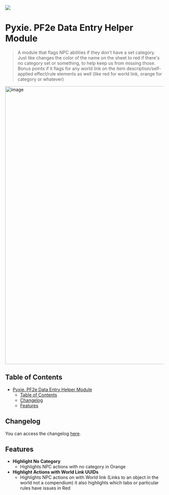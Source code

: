 ![](https://img.shields.io/badge/Foundry-v13-informational)

# Pyxie. PF2e Data Entry Helper Module

> A module that flags NPC abilities if they don't have a set category. Just like changes the color of the name on the sheet to red if there's no category set or something, to help keep us from missing those. Bonus points if it flags for any world link on the item description/self-applied effect/rule elements as well (like red for world link, orange for category or whatever)

<img width="1362" height="883" alt="image" src="https://github.com/user-attachments/assets/4b780039-ea14-4479-a081-11e7be7959e0" />

## Table of Contents

- [Pyxie. PF2e Data Entry Helper Module](#pyxie-pf2e-data-entry-helper-module)
  - [Table of Contents](#table-of-contents)
  - [Changelog](#changelog)
  - [Features](#features)

## Changelog

You can access the changelog [here](/CHANGELOG.md).

## Features

- **Highlight No Category**
  - Highlights NPC actions with no category in Orange
- **Highlight Actions with World Link UUIDs**
  - Highlights NPC actions on with World link (Links to an object in the world not a compendium) it also highlights which tabs or particular rules have issues in Red
